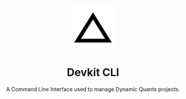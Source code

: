 <p align="center">
  <a href="https://dq.tools">
    <picture >
      <source media="(prefers-color-scheme: dark)" srcset="https://raw.githubusercontent.com/DynamicQuants/devkit/main/assets/images/dq-logo-dark.svg">
      <source media="(prefers-color-scheme: light)" srcset="https://raw.githubusercontent.com/DynamicQuants/devkit/main/assets/images/dq-logo-light.svg">
      <img width="120" height="120" alt="Dynamic Quants logo" src="https://raw.githubusercontent.com/DynamicQuants/devkit/main/assets/images/dq-logo-light.svg">
    </picture>
  </a>
</p>

<h1 align="center">
  Devkit CLI
</h1>

<p align="center">
  A Command Line Interface used to manage Dynamic Quants projects.
</p>

